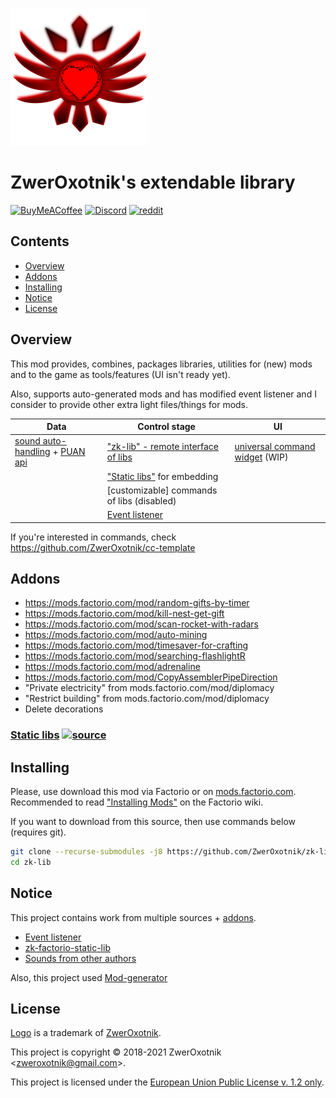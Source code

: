 [![thumbnail](/thumbnail.png)][homepage]
# ZwerOxotnik's extendable library

[![BuyMeACoffee](https://cdn.buymeacoffee.com/buttons/lato-orange.png)](https://www.buymeacoffee.com/zwerox)
[![Discord](https://i.imgur.com/GYTxQdx.png)](https://discordapp.com/invite/YyJVUCa)
[![reddit](https://i.imgur.com/J1k7aGJ.png)](https://reddit.com/r/ZwerOxotnik)

## Contents

* [Overview](#overview)
* [Addons](#addons)
* [Installing](#installing)
* [Notice](#notice)
* [License](#license)

## Overview

This mod provides, combines, packages libraries, utilities for (new) mods and to the game as tools/features (UI isn't ready yet).

Also, supports auto-generated mods and has modified event listener and I consider to provide other extra light files/things for mods.  

| Data | Control stage | UI |
| ----------- | ---------- | --------- |
| [sound auto-handling](https://github.com/ZwerOxotnik/Mod-generator) + [PUAN api](/data-api/puan_api.lua) | ["zk-lib" - remote interface of libs](/zk-lib/control.lua) | [universal command widget](zk-lib/universal-command-widget) (WIP) |
| | ["Static libs"](#static-libs) for embedding | |
| | [customizable] commands of libs (disabled) | |
| | [Event listener][event-listener] | |

If you're interested in commands, check https://github.com/ZwerOxotnik/cc-template

## Addons

* https://mods.factorio.com/mod/random-gifts-by-timer
* https://mods.factorio.com/mod/kill-nest-get-gift
* https://mods.factorio.com/mod/scan-rocket-with-radars
* https://mods.factorio.com/mod/auto-mining
* https://mods.factorio.com/mod/timesaver-for-crafting
* https://mods.factorio.com/mod/searching-flashlightR
* https://mods.factorio.com/mod/adrenaline
* https://mods.factorio.com/mod/CopyAssemblerPipeDirection
* "Private electricity" from mods.factorio.com/mod/diplomacy
* "Restrict building" from mods.factorio.com/mod/diplomacy
* Delete decorations

### <a name="static-libs"></a> [Static libs](/static-libs) [![source](https://img.shields.io/badge/%E2%81%A4-source-blue.svg?logo=github&colorB=7289DA)](https://github.com/ZwerOxotnik/zk-factorio-static-lib)

## Installing

Please, use download this mod via Factorio or on [mods.factorio.com][homepage].\
Recommended to read ["Installing Mods"](https://wiki.factorio.com/index.php?title=Installing_Mods) on the Factorio wiki.

If you want to download from this source, then use commands below (requires git).
```bash
git clone --recurse-submodules -j8 https://github.com/ZwerOxotnik/zk-lib
cd zk-lib
```

## Notice

This project contains work from multiple sources + [addons](#overview).

* [Event listener][event-listener]
* [zk-factorio-static-lib](https://github.com/ZwerOxotnik/zk-factorio-static-lib)
* [Sounds from other authors](/sound/README.txt)

Also, this project used [Mod-generator](https://github.com/ZwerOxotnik/Mod-generator)

## License

[Logo](/thumbnail.png) is a trademark of [ZwerOxotnik][ZwerOxotnik].

This project is copyright © 2018-2021 ZwerOxotnik \<zweroxotnik@gmail.com\>.

This project is licensed under the [European Union Public License v. 1.2 only](/LICENCE).

[homepage]: http://mods.factorio.com/mod/zk-lib
[ZwerOxotnik]: github.com/ZwerOxotnik/
[event-listener]: https://gitlab.com/ZwerOxotnik/factorio-event-listener
